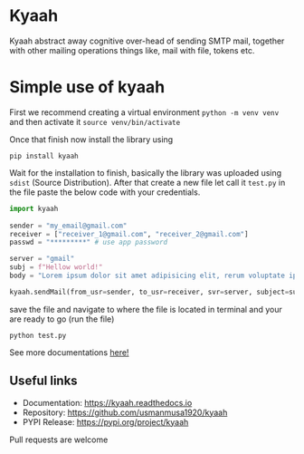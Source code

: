 
# Kyaah

Kyaah abstract away cognitive over-head of sending SMTP mail, together with other mailing operations things like, mail with file, tokens etc.

# Simple use of kyaah
First we recommend creating a virtual environment `python -m venv venv` and then activate it `source venv/bin/activate`

Once that finish now install the library using

```
pip install kyaah
```

Wait for the installation to finish, basically the library was uploaded using `sdist` (Source Distribution). After that create a new file let call it `test.py` in the file paste the below code with your credentials.

```python
import kyaah
            
sender = "my_email@gmail.com"
receiver = ["receiver_1@gmail.com", "receiver_2@gmail.com"]
passwd = "*********" # use app password

server = "gmail"
subj = f"Hellow world!"
body = "Lorem ipsum dolor sit amet adipisicing elit, rerum voluptate ipsum volupt."

kyaah.sendMail(from_usr=sender, to_usr=receiver, svr=server, subject=subj, body=body, mail_passwd=passwd)
```

save the file and navigate to where the file is located in terminal and your are ready to go (run the file)

`python test.py`

See more documentations <a href="https://kyaah.readthedocs.io">here!</a>

## Useful links

- Documentation: https://kyaah.readthedocs.io
- Repository: https://github.com/usmanmusa1920/kyaah
- PYPI Release: https://pypi.org/project/kyaah

Pull requests are welcome
